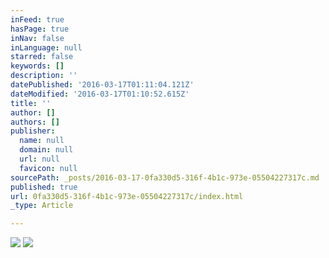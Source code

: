 ```yaml
---
inFeed: true
hasPage: true
inNav: false
inLanguage: null
starred: false
keywords: []
description: ''
datePublished: '2016-03-17T01:11:04.121Z'
dateModified: '2016-03-17T01:10:52.615Z'
title: ''
author: []
authors: []
publisher:
  name: null
  domain: null
  url: null
  favicon: null
sourcePath: _posts/2016-03-17-0fa330d5-316f-4b1c-973e-05504227317c.md
published: true
url: 0fa330d5-316f-4b1c-973e-05504227317c/index.html
_type: Article

---
```

![](https://the-grid-user-content.s3-us-west-2.amazonaws.com/c7b1ddfd-3c24-40ea-9f20-9f63f61899dd.png)
![](https://the-grid-user-content.s3-us-west-2.amazonaws.com/79be1f4e-5860-4665-b7b3-9c8e4b85e77c.jpg)